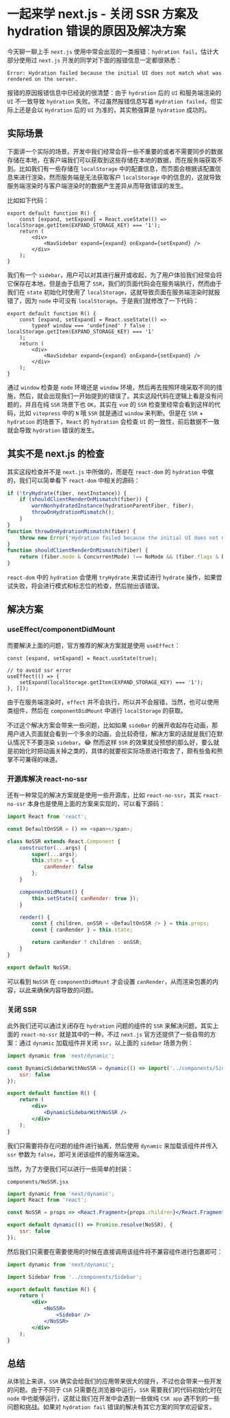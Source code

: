 # 一起来学 next.js - 关闭 SSR 方案及 hydration 错误的原因及解决方案

今天聊一聊上手 `next.js` 使用中常会出现的一类报错：`hydration fail`，估计大部分使用过 `next.js` 开发的同学对下面的报错信息一定都很熟悉：

```
Error: Hydration failed because the initial UI does not match what was rendered on the server.
```

报错的原因报错信息中已经说的很清楚：由于 `hydration` 后的 `UI` 和服务端渲染的 `UI` 不一致导致 `hydration` 失败。不过虽然报错信息写着 `Hydration failed`，但实际上还是会以 `Hydration` 后的 `UI` 为准的，其实勉强算是 `hydration` 成功的。

## 实际场景

下面讲一个实际的场景。开发中我们经常会将一些不重要的或者不需要同步的数据存储在本地，在客户端我们可以获取到这些存储在本地的数据，而在服务端获取不到。比如我们有一些存储在 `localStorage` 中的配置信息，而页面会根据该配置信息来进行渲染，然而服务端是无法获取客户 `localStorage` 中的信息的，这就导致服务端渲染时与客户端渲染时的数据产生差异从而导致错误的发生。

比如如下代码：

```tsx
export default function R() {
    const [expand, setExpand] = React.useState(() => localStorage.getItem(EXPAND_STORAGE_KEY) === '1');
    return (
        <div>
            <NavSidebar expand={expand} onExpand={setExpand} />
        </div>
    );
}
```

我们有一个 `sidebar`，用户可以对其进行展开或收起，为了用户体验我们经常会将它保存在本地，但是由于启用了 `SSR`，我们的页面代码会在服务端执行，然而由于我们在 `state` 初始化时使用了 `localStorage`，这就导致页面在服务端渲染时就报错了，因为 `node` 中可没有 `localStorage`。于是我们就修改了一下代码：

```tsx
export default function R() {
    const [expand, setExpand] = React.useState(() =>
        typeof window === 'undefined' ? false : localStorage.getItem(EXPAND_STORAGE_KEY) === '1'
    );
    return (
        <div>
            <NavSidebar expand={expand} onExpand={setExpand} />
        </div>
    );
}
```

通过 `window` 检查是 `node` 环境还是 `window` 环境，然后再去按照环境采取不同的措施，然后，就会出现我们一开始提到的错误了。其实这段代码在逻辑上看是没有问题的，并且在纯 `SSR` 场景下也 `OK`，其实在 `vue` 的 `SSR` 检查里经常会看到这样的代码，比如 `vitepress` 中的 `N` 哦 `SSR` 就是通过 `window` 来判断。但是在 `SSR` + `hydration` 的场景下，`React` 的 `hydration` 会检查 `UI` 的一致性，前后数据不一致就会导致 `hydration` 错误的发生。

## 其实不是 next.js 的检查

其实这段检查并不是 `next.js` 中所做的，而是在 `react-dom` 的 `hydration` 中做的，我们可以简单看下 `react-dom` 中相关的源码：

```js
if (!tryHydrate(fiber, nextInstance)) {
    if (shouldClientRenderOnMismatch(fiber)) {
        warnNonhydratedInstance(hydrationParentFiber, fiber);
        throwOnHydrationMismatch();
    }
}
function throwOnHydrationMismatch(fiber) {
    throw new Error('Hydration failed because the initial UI does not match what was ' + 'rendered on the server.');
}
function shouldClientRenderOnMismatch(fiber) {
    return (fiber.mode & ConcurrentMode) !== NoMode && (fiber.flags & DidCapture) === NoFlags;
}
```

`react-dom` 中的 `hydration` 会使用 `tryHydrate` 来尝试进行 `hydrate` 操作，如果尝试失败，将会进行模式和标志位的检查，然后抛出该错误。

## 解决方案

### useEffect/componentDidMount

而要解决上面的问题，官方推荐的解决方案就是使用 `useEffect`：

```tsx
const [expand, setExpand] = React.useState(true);

// to avoid ssr error
useEffect(() => {
    setExpand(localStorage.getItem(EXPAND_STORAGE_KEY) === '1');
}, []);
```

由于在服务端渲染时，`effect` 并不会执行，所以并不会报错，当然，也可以使用类组件，然后在 `componentDidMount` 中进行 `localStorage` 的获取。

不过这个解决方案会带来一些问题，比如如果 `sideBar` 的展开收起存在动画，那用户进入页面就会看到一个多余的动画，会比较奇怪，解决方案的话就是我们在默认情况下不要渲染 `sidebar`。😂 然而这样 `SSR` 的效果就没预想的那么好，要么就是初始化时把动画关掉之类的，具体的就要视实际场景进行取舍了，颇有些鱼和熊掌不可兼得的味道。

### 开源库解决 react-no-ssr

还有一种常见的解决方案就是使用一些开源库，比如 `react-no-ssr`，其实 `react-no-ssr` 本身也是使用上面的方案来实现的，可以看下源码：

```js
import React from 'react';

const DefaultOnSSR = () => <span></span>;

class NoSSR extends React.Component {
    constructor(...args) {
        super(...args);
        this.state = {
            canRender: false
        };
    }

    componentDidMount() {
        this.setState({ canRender: true });
    }

    render() {
        const { children, onSSR = <DefaultOnSSR /> } = this.props;
        const { canRender } = this.state;

        return canRender ? children : onSSR;
    }
}

export default NoSSR;
```

可以看到 `NoSSR` 在 `componentDidMount` 才会设置 `canRender`，从而渲染包裹的内容，以此来确保内容导致的问题。

### 关闭 SSR

此外我们还可以通过关闭存在 `hydration` 问题的组件的 `SSR` 来解决问题，其实上面的 `react-no-ssr` 就是其中的一种，不过 `next.js` 官方还提供了一些自带的方案：通过 `dynamic` 加载组件并关闭 `ssr`，以上面的 `sidebar` 场景为例：

```jsx
import dynamic from 'next/dynamic';

const DynamicSidebarWithNoSSR = dynamic(() => import('../components/Sidebar'), {
    ssr: false
});

export default function R() {
    return (
        <div>
            <DynamicSidebarWithNoSSR />
        </div>
    );
}
```

我们只需要将存在问题的组件进行抽离，然后使用 `dynamic` 来加载该组件并传入 `ssr` 参数为 `false`，即可关闭该组件的服务端渲染。

当然，为了方便我们可以进行一些简单的封装：

`components/NoSSR.jsx`

```jsx
import dynamic from 'next/dynamic';
import React from 'react';

const NoSSR = props => <React.Fragment>{props.children}</React.Fragment>;

export default dynamic(() => Promise.resolve(NoSSR), {
    ssr: false
});
```

然后我们只需要在需要使用的时候在直接调用该组件将不兼容组件进行包裹即可：

```jsx
import dynamic from 'next/dynamic';

import Sidebar from '../components/Sidebar';

export default function R() {
    return (
        <div>
            <NoSSR>
                <Sidebar />
            </NoSSR>
        </div>
    );
}
```

## 总结

从体验上来讲，`SSR` 确实会给我们的应用带来很大的提升，不过也会带来一些开发的问题。由于不同于 `CSR` 只需要在浏览器中运行，`SSR` 需要我们的代码初始化时在 `node` 中也能够运行，这就让我们在开发中会遇到一些做纯 `CSR app` 遇不到的一些问题和挑战。如果对 `hydration fail` 错误的解决有其它方案的同学欢迎留言。

